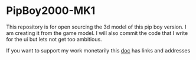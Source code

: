 # PipBoy2000-MK1

This repository is for open sourcing the 3d model of this pip boy version. I am creating it from the game model. I will also commit the code that I write for the ui but lets not get too ambitious.



If you want to support my work monetarily this [doc](https://docs.google.com/document/d/1ZFWx4xH2nKN42YuCh7QcbahUcfmKcGzncqD2zcCY8As/edit?usp=sharing) has links and addresses
